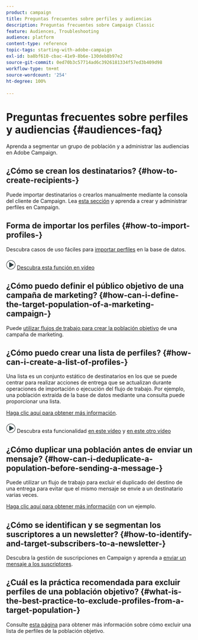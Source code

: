 ```yaml
---
product: campaign
title: Preguntas frecuentes sobre perfiles y audiencias
description: Preguntas frecuentes sobre Campaign Classic
feature: Audiences, Troubleshooting
audience: platform
content-type: reference
topic-tags: starting-with-adobe-campaign
exl-id: ba8bf610-cbac-41e9-8b6e-130deb8b97e2
source-git-commit: 0ed70b3c57714ad6c3926181334f57ed3b409d98
workflow-type: tm+mt
source-wordcount: '254'
ht-degree: 100%

---
```


# Preguntas frecuentes sobre perfiles y audiencias {#audiences-faq}



Aprenda a segmentar un grupo de población y a administrar las audiencias en Adobe Campaign.

## ¿Cómo se crean los destinatarios?  {#how-to-create-recipients-}

Puede importar destinatarios o crearlos manualmente mediante la consola del cliente de Campaign. Lea [esta sección](../../platform/using/about-profiles.md) y aprenda a crear y administrar perfiles en Campaign.

## Forma de importar los perfiles {#how-to-import-profiles-}

Descubra casos de uso fáciles para [importar perfiles](../../platform/using/import-operations-samples.md) en la base de datos.

![](assets/do-not-localize/how-to-video.png) [Descubra esta función en vídeo](https://experienceleague.adobe.com/docs/campaign-classic-learn/tutorials/profile-management/importing-profiles.html?lang=es)

## ¿Cómo puedo definir el público objetivo de una campaña de marketing?  {#how-can-i-define-the-target-population-of-a-marketing-campaign-}

Puede [utilizar flujos de trabajo para crear la población objetivo](../../campaign/using/marketing-campaign-deliveries.md#building-the-main-target-in-a-workflow) de una campaña de marketing.


## ¿Cómo puedo crear una lista de perfiles?  {#how-can-i-create-a-list-of-profiles-}

Una lista es un conjunto estático de destinatarios en los que se puede centrar para realizar acciones de entrega que se actualizan durante operaciones de importación o ejecución del flujo de trabajo. Por ejemplo, una población extraída de la base de datos mediante una consulta puede proporcionar una lista.

[Haga clic aquí para obtener más información](../../platform/using/creating-and-managing-lists.md#creating-a-profile-list-from-a-group).

![](assets/do-not-localize/how-to-video.png) Descubra esta funcionalidad [en este vídeo](https://experienceleague.adobe.com/docs/campaign-classic-learn/tutorials/profile-management/creating-a-list-of-recipients-with-a-workflow.html?lang=es) y [en este otro vídeo](https://experienceleague.adobe.com/docs/campaign-classic-learn/tutorials/profile-management/creating-a-list-of-recipients.html?lang=es)

## ¿Cómo duplicar una población antes de enviar un mensaje?  {#how-can-i-deduplicate-a-population-before-sending-a-message-}

Puede utilizar un flujo de trabajo para excluir el duplicado del destino de una entrega para evitar que el mismo mensaje se envíe a un destinatario varias veces.

[Haga clic aquí para obtener más información](../../workflow/using/deduplication.md#example--identify-the-duplicates-before-a-delivery) con un ejemplo.

## ¿Cómo se identifican y se segmentan los suscriptores a un newsletter?  {#how-to-identify-and-target-subscribers-to-a-newsletter-}

Descubra la gestión de suscripciones en Campaign y aprenda a [enviar un mensaje a los suscriptores](../../delivery/using/managing-subscriptions.md).

## ¿Cuál es la práctica recomendada para excluir perfiles de una población objetivo?  {#what-is-the-best-practice-to-exclude-profiles-from-a-target-population-}

Consulte [esta página](../../workflow/using/read-list.md) para obtener más información sobre cómo excluir una lista de perfiles de la población objetivo.

